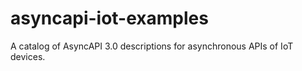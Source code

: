# asyncapi-iot-examples
A catalog of AsyncAPI 3.0 descriptions for asynchronous APIs of IoT devices.
